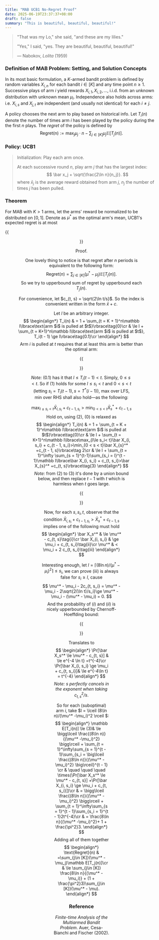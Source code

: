 ```yaml
---
title: "MAB UCB1 No-Regret Proof"
date: 2025-06-19T23:37:37+08:00
draft: false
summary: "This is beautiful, beautiful, beautiful!"
---
```


> "That was my Lo," she said, "and these are my lilies."
>
> "Yes," I said, "yes. They are beautiful, beautiful, beautiful!"
>
> — Nabokov, *Lolita* (1959)

### Definition of MAB Problem: Setting, and Solution Concepts

In its most basic formulation, a $K$-armed bandit problem is defined by random variables $X_{i, n}$ for each bandit $i\in [K]$ and any time point $n\ge 1$. Successive plays of arm $i$ yield rewards $X_{i, 1}, X_{i, 2}, \ldots$, i.i.d. from an unknown distribution with unknown mean $\mu_i$. Independence also holds across arms: i.e. $X_{i, s}$ and $X_{j, t}$ are independent (and usually not identical) for each $i\ne j$.

A policy chooses the next arm to play based on historical info. Let $T_i(n)$ denote the number of times arm $i$ has been played by the policy during the the first $n$ plays. The *regret* of the policy is defined by
$$
\text{Regret(n)}:=\max_j \mu_j\cdot  n - \sum_{j\in [K]} \mu_j  \mathbb E[T_j(n)].
$$

### Policy: UCB1

> Initialization: Play each arm once.
>
> At each successive round $n$, play arm $j$ that has the largest index:
> $$
> \bar x_j + \sqrt{\frac{2\ln n}{n_j}}.
> $$
> where $\bar x_j$ is the average reward obtained from arm $j$, $n_j$ the number of times $j$ has been pulled.

### Theorem

For MAB with $K>1$ arms, let the arms' reward be normalized to be distributed on $[0, 1]$. Denote as $\mu^*$ as the optimal arm's mean, UCB1's expected regret is at most

{{<figure align="center" src="/online/UCB1Regret.jpeg" caption="" width="66%">}}

Proof. 

One lovely thing to notice is that regret after $n$ periods is equivalent to the following form:
$$
\text{Regret}(n) = \sum_{j\in [K]}(\mu^* - \mu_j)\mathbb E[T_j(n)].
$$
So we try to upperbound sum of regret by upperbound each $T_j(n)$.

For convenience, let $c_{t, s} = \sqrt{2\ln t/s}$. So the index is convenient written in the form $\bar x + c$.

Let $l$ be an arbitrary integer.
$$
\begin{align*}
T_i(n) & = 1 + \sum_{t = K + 1}^n\mathbb I\lbrace\text{arm $i$ is pulled at $t$}\rbrace\tag{0}\cr
& \le l + \sum_{t = K+1}^n\mathbb I\lbrace\text{arm $i$ is pulled at $t$}, T_i(t - 1) \ge l\rbrace\tag{0.1}\cr
\end{align*}
$$
Arm $i$ is pulled at $t$ requires that at least this arm is better than the optimal arm:

{{<figure align="center" src="/online/UCB1Regret_ineq1.jpeg" caption="" width="100%">}}

*Note:* (0.1) has it that $l\le T_i(t - 1)< t$. Simply, $0\le s< t$. So if (1) holds for some $l\le s_i< t$ and $0<s<t$ (letting $s_i = T_i(t -1), s = T^*(i -1)$), max over LFS, min over RHS shall also hold—as the following:


$$
\max_{l\le s_i< t}\bar X_{i, s_i} + c_{t - 1, s_i}>\min_{0 < s < t}\bar X_{s}^* +c_{t - 1, s}\tag{2}
$$
Hold on, using (2), (0) is relaxed as
$$
\begin{align*}
T_i(n) & = 1 + \sum_{t = K + 1}^n\mathbb I\lbrace\text{arm $i$ is pulled at $t$}\rbrace\tag{0}\cr
& \le l + \sum_{t = K+1}^n\mathbb I\lbrace\max_{l\le s_i< t}\bar X_{i, s_i} + c_{t - 1, s_i}>\min_{0 < s < t}\bar X_{s}^* +c_{t - 1, s}\rbrace\tag 2\cr
& \le l + \sum_{t = 1}^\infty \sum_{s = 1}^{t-1}\sum_{s_i = l}^{t - 1}\mathbb I\lbrace\bar X_{i, s_i} + c_{t, s_i}>\bar X_{s}^* +c_{t, s}\rbrace\tag{3}
\end{align*}
$$
*Note:* from (2) to (3) it's done by a union bound below, and then replace $t - 1$ with $t$ which is harmless when $t$ goes large.

{{<figure align="center" src="/online/UCB1Regret_ineq2.jpeg" caption="" width="100%">}}

Now, for each $s, s_i, t$, observe that the condition $\bar X_{i, s_i} + c_{t - 1, s_i}>\bar X_{s}^* +c_{t - 1, s}$ implies one of the following must hold
$$
\begin{align*}
	\bar X_s^* & \le \mu^* - c_{t, s}\tag{i}\cr
	\bar X_{i, s_i} & \ge \mu_i + c_{t, s_i}\tag{ii}\cr
	\mu^* & < \mu_i + 2 c_{t, s_i}\tag{iii}
\end{align*}
$$

Interesting enough, let $l = \lceil (8\ln n)/(\mu^* -\mu_i)^2 \rceil \le s_i$, we can prove (iii) is always false for $s_i\ge l$, cause
$$
\mu^* - \mu_i - 2c_{t, s_i} = \mu^* - \mu_i - 2\sqrt{2(\ln t)/s_i}\ge \mu^* - \mu_i - (\mu^* - \mu_i) = 0.
$$
And the probability of $(i)$ and $(ii)$ is nicely upperbounded by Chernoff-Hoeffding bound:

{{<figure align="center" src="/online/chernoff_hoeffding.jpeg" caption="Chernoff-Hoeffding bound, Auer et al. (2002)" width="100%">}}

Translates to
$$
\begin{align*}
	\Pr[\bar X_s^* \le \mu^* - c_{t, s}] & \le e^{-4 \ln t}	=t^{-4}\cr
	\Pr[\bar X_{i, s_i} \ge \mu_i + c_{t, s_i}]& \le e^{-4\ln t} = t^{-4}
\end{align*}
$$
*Note: $s$ perfectly cancels in the exponent when taking $c_{t, s}^2/s$*.

So for each (suboptimal) arm $i$, take $l = \lceil (8\ln n)/(\mu^* -\mu_i)^2 \rceil $:
$$
\begin{align*}
\mathbb E[T_i(n)]  \le (3)& \le \bigg\lceil \frac{(8\ln n)}{(\mu^* -\mu_i)^2} \bigg\rceil + \sum_{t = 1}^\infty\sum_{s = 1}^{t - 1}\sum_{s_i = \big\lceil \frac{(8\ln n)}{(\mu^* -\mu_i)^2} \big\rceil}^{t - 1} \cr
& \quad \quad \quad \times(\Pr[\bar X_s^* \le \mu^* - c_{t, s}] +\Pr[\bar X_{i, s_i} \ge \mu_i + c_{t, s_i}])\cr
& = \bigg\lceil \frac{(8\ln n)}{(\mu^* -\mu_i)^2} \bigg\rceil + \sum_{t = 1}^\infty\sum_{s = 1}^{t - 1}\sum_{s_i = 1}^{t - 1}2t^{-4}\cr
& = \frac{8\ln n}{(\mu^* -\mu_i)^2}+ 1 + \frac{\pi^2}3.
\end{align*}
$$
Adding all of them together
$$
\begin{align*}
\text{Regret}(n) & =\sum_{j\in [K]}(\mu^* - \mu_j)\mathbb E[T_j(n)]\cr
& \le \sum_{j\in [K]} \frac{8\ln n}{(\mu^* - \mu_i)} + (1 + \frac{\pi^2}3)\sum_{j\in [K]}(\mu^* - \mu).
\end{align*}
$$

### Reference

*Finite-time Analysis of the Multiarmed Bandit Problem*. Auer, Cesa-Bianchi and Fischer (2002).

